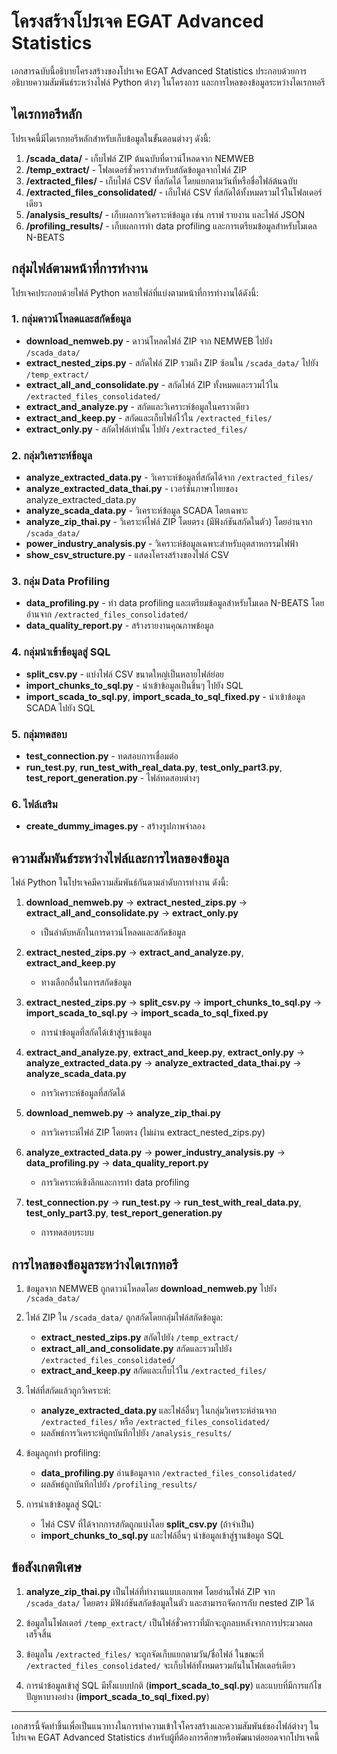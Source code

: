 # โครงสร้างโปรเจค EGAT Advanced Statistics

เอกสารฉบับนี้อธิบายโครงสร้างของโปรเจค EGAT Advanced Statistics ประกอบด้วยการอธิบายความสัมพันธ์ระหว่างไฟล์ Python ต่างๆ ในโครงการ และการไหลของข้อมูลระหว่างไดเรกทอรี

## ไดเรกทอรีหลัก

โปรเจคนี้มีไดเรกทอรีหลักสำหรับเก็บข้อมูลในขั้นตอนต่างๆ ดังนี้:

1. **/scada_data/** - เก็บไฟล์ ZIP ต้นฉบับที่ดาวน์โหลดจาก NEMWEB
2. **/temp_extract/** - โฟลเดอร์ชั่วคราวสำหรับสกัดข้อมูลจากไฟล์ ZIP
3. **/extracted_files/** - เก็บไฟล์ CSV ที่สกัดได้ โดยแยกตามวันที่หรือชื่อไฟล์ต้นฉบับ
4. **/extracted_files_consolidated/** - เก็บไฟล์ CSV ที่สกัดได้ทั้งหมดรวมไว้ในโฟลเดอร์เดียว
5. **/analysis_results/** - เก็บผลการวิเคราะห์ข้อมูล เช่น กราฟ รายงาน และไฟล์ JSON
6. **/profiling_results/** - เก็บผลการทำ data profiling และการเตรียมข้อมูลสำหรับโมเดล N-BEATS

## กลุ่มไฟล์ตามหน้าที่การทำงาน

โปรเจคประกอบด้วยไฟล์ Python หลายไฟล์ที่แบ่งตามหน้าที่การทำงานได้ดังนี้:

### 1. กลุ่มดาวน์โหลดและสกัดข้อมูล
- **download_nemweb.py** - ดาวน์โหลดไฟล์ ZIP จาก NEMWEB ไปยัง `/scada_data/`
- **extract_nested_zips.py** - สกัดไฟล์ ZIP รวมถึง ZIP ซ้อนใน `/scada_data/` ไปยัง `/temp_extract/`
- **extract_all_and_consolidate.py** - สกัดไฟล์ ZIP ทั้งหมดและรวมไว้ใน `/extracted_files_consolidated/`
- **extract_and_analyze.py** - สกัดและวิเคราะห์ข้อมูลในคราวเดียว
- **extract_and_keep.py** - สกัดและเก็บไฟล์ไว้ใน `/extracted_files/`
- **extract_only.py** - สกัดไฟล์เท่านั้น ไปยัง `/extracted_files/`

### 2. กลุ่มวิเคราะห์ข้อมูล
- **analyze_extracted_data.py** - วิเคราะห์ข้อมูลที่สกัดได้จาก `/extracted_files/`
- **analyze_extracted_data_thai.py** - เวอร์ชันภาษาไทยของ analyze_extracted_data.py
- **analyze_scada_data.py** - วิเคราะห์ข้อมูล SCADA โดยเฉพาะ
- **analyze_zip_thai.py** - วิเคราะห์ไฟล์ ZIP โดยตรง (มีฟังก์ชันสกัดในตัว) โดยอ่านจาก `/scada_data/`
- **power_industry_analysis.py** - วิเคราะห์ข้อมูลเฉพาะสำหรับอุตสาหกรรมไฟฟ้า
- **show_csv_structure.py** - แสดงโครงสร้างของไฟล์ CSV

### 3. กลุ่ม Data Profiling
- **data_profiling.py** - ทำ data profiling และเตรียมข้อมูลสำหรับโมเดล N-BEATS โดยอ่านจาก `/extracted_files_consolidated/`
- **data_quality_report.py** - สร้างรายงานคุณภาพข้อมูล

### 4. กลุ่มนำเข้าข้อมูลสู่ SQL
- **split_csv.py** - แบ่งไฟล์ CSV ขนาดใหญ่เป็นหลายไฟล์ย่อย
- **import_chunks_to_sql.py** - นำเข้าข้อมูลเป็นชิ้นๆ ไปยัง SQL
- **import_scada_to_sql.py**, **import_scada_to_sql_fixed.py** - นำเข้าข้อมูล SCADA ไปยัง SQL

### 5. กลุ่มทดสอบ
- **test_connection.py** - ทดสอบการเชื่อมต่อ
- **run_test.py**, **run_test_with_real_data.py**, **test_only_part3.py**, **test_report_generation.py** - ไฟล์ทดสอบต่างๆ

### 6. ไฟล์เสริม
- **create_dummy_images.py** - สร้างรูปภาพจำลอง

## ความสัมพันธ์ระหว่างไฟล์และการไหลของข้อมูล

ไฟล์ Python ในโปรเจคมีความสัมพันธ์กันตามลำดับการทำงาน ดังนี้:

1. **download_nemweb.py** -> **extract_nested_zips.py** -> **extract_all_and_consolidate.py** -> **extract_only.py**
   - เป็นลำดับหลักในการดาวน์โหลดและสกัดข้อมูล

2. **extract_nested_zips.py** -> **extract_and_analyze.py**, **extract_and_keep.py**
   - ทางเลือกอื่นในการสกัดข้อมูล

3. **extract_nested_zips.py** -> **split_csv.py** -> **import_chunks_to_sql.py** -> **import_scada_to_sql.py** -> **import_scada_to_sql_fixed.py**
   - การนำข้อมูลที่สกัดได้เข้าสู่ฐานข้อมูล

4. **extract_and_analyze.py**, **extract_and_keep.py**, **extract_only.py** -> **analyze_extracted_data.py** -> **analyze_extracted_data_thai.py** -> **analyze_scada_data.py**
   - การวิเคราะห์ข้อมูลที่สกัดได้

5. **download_nemweb.py** -> **analyze_zip_thai.py**
   - การวิเคราะห์ไฟล์ ZIP โดยตรง (ไม่ผ่าน extract_nested_zips.py)

6. **analyze_extracted_data.py** -> **power_industry_analysis.py** -> **data_profiling.py** -> **data_quality_report.py**
   - การวิเคราะห์เชิงลึกและการทำ data profiling

7. **test_connection.py** -> **run_test.py** -> **run_test_with_real_data.py**, **test_only_part3.py**, **test_report_generation.py**
   - การทดสอบระบบ

## การไหลของข้อมูลระหว่างไดเรกทอรี

1. ข้อมูลจาก NEMWEB ถูกดาวน์โหลดโดย **download_nemweb.py** ไปยัง `/scada_data/`
2. ไฟล์ ZIP ใน `/scada_data/` ถูกสกัดโดยกลุ่มไฟล์สกัดข้อมูล:
   - **extract_nested_zips.py** สกัดไปยัง `/temp_extract/`
   - **extract_all_and_consolidate.py** สกัดและรวมไปยัง `/extracted_files_consolidated/`
   - **extract_and_keep.py** สกัดและเก็บไว้ใน `/extracted_files/`

3. ไฟล์ที่สกัดแล้วถูกวิเคราะห์:
   - **analyze_extracted_data.py** และไฟล์อื่นๆ ในกลุ่มวิเคราะห์อ่านจาก `/extracted_files/` หรือ `/extracted_files_consolidated/`
   - ผลลัพธ์การวิเคราะห์ถูกบันทึกไปยัง `/analysis_results/`

4. ข้อมูลถูกทำ profiling:
   - **data_profiling.py** อ่านข้อมูลจาก `/extracted_files_consolidated/`
   - ผลลัพธ์ถูกบันทึกไปยัง `/profiling_results/`

5. การนำเข้าข้อมูลสู่ SQL:
   - ไฟล์ CSV ที่ได้จากการสกัดถูกแบ่งโดย **split_csv.py** (ถ้าจำเป็น)
   - **import_chunks_to_sql.py** และไฟล์อื่นๆ นำข้อมูลเข้าสู่ฐานข้อมูล SQL

## ข้อสังเกตพิเศษ

1. **analyze_zip_thai.py** เป็นไฟล์ที่ทำงานแบบเอกเทศ โดยอ่านไฟล์ ZIP จาก `/scada_data/` โดยตรง มีฟังก์ชันสกัดข้อมูลในตัว และสามารถจัดการกับ nested ZIP ได้

2. ข้อมูลในโฟลเดอร์ `/temp_extract/` เป็นไฟล์ชั่วคราวที่มักจะถูกลบหลังจากการประมวลผลเสร็จสิ้น

3. ข้อมูลใน `/extracted_files/` จะถูกจัดเก็บแยกตามวัน/ชื่อไฟล์ ในขณะที่ `/extracted_files_consolidated/` จะเก็บไฟล์ทั้งหมดรวมกันในโฟลเดอร์เดียว

4. การนำข้อมูลเข้าสู่ SQL มีทั้งแบบปกติ (**import_scada_to_sql.py**) และแบบที่มีการแก้ไขปัญหาบางอย่าง (**import_scada_to_sql_fixed.py**)

---

เอกสารนี้จัดทำขึ้นเพื่อเป็นแนวทางในการทำความเข้าใจโครงสร้างและความสัมพันธ์ของไฟล์ต่างๆ ในโปรเจค EGAT Advanced Statistics สำหรับผู้ที่ต้องการศึกษาหรือพัฒนาต่อยอดจากโปรเจคนี้
